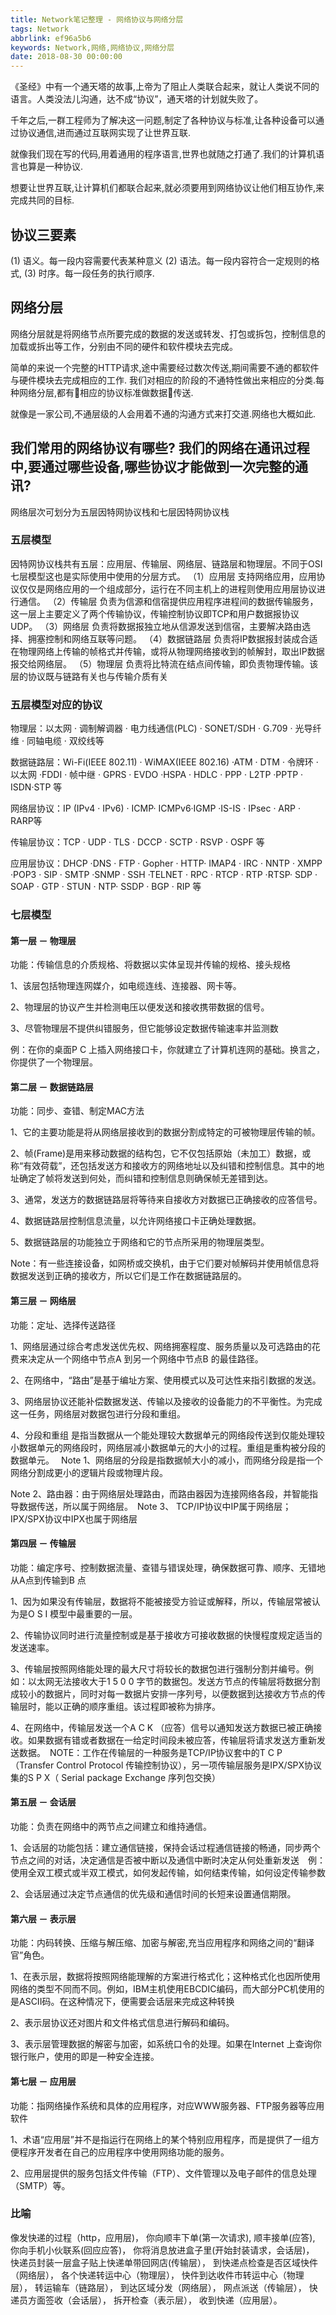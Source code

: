 ```yaml
---
title: Network笔记整理 - 网络协议与网络分层
tags: Network
abbrlink: ef96a5b6
keywords: Network,网络,网络协议,网络分层
date: 2018-08-30 00:00:00
---
```

《圣经》中有一个通天塔的故事,上帝为了阻止人类联合起来，就让人类说不同的语言。人类没法儿沟通，达不成“协议”，通天塔的计划就失败了。

千年之后,一群工程师为了解决这一问题,制定了各种协议与标准,让各种设备可以通过协议通信,进而通过互联网实现了让世界互联.

就像我们现在写的代码,用着通用的程序语言,世界也就随之打通了.我们的计算机语言也算是一种协议.

想要让世界互联,让计算机们都联合起来,就必须要用到网络协议让他们相互协作,来完成共同的目标.

## 协议三要素

(1) 语义。每一段内容需要代表某种意义
(2) 语法。每一段内容符合一定规则的格式,
(3) 时序。每一段任务的执行顺序.

## 网络分层

网络分层就是将网络节点所要完成的数据的发送或转发、打包或拆包，控制信息的加载或拆出等工作，分别由不同的硬件和软件模块去完成。

简单的来说一个完整的HTTP请求,途中需要经过数次传送,期间需要不通的都软件与硬件模块去完成相应的工作.
我们对相应的阶段的不通特性做出来相应的分类.每种网络分层,都有相应的协议标准做数据传送.

就像是一家公司,不通层级的人会用着不通的沟通方式来打交道.网络也大概如此.


## 我们常用的网络协议有哪些? 我们的网络在通讯过程中,要通过哪些设备,哪些协议才能做到一次完整的通讯?

网络层次可划分为五层因特网协议栈和七层因特网协议栈

### 五层模型

因特网协议栈共有五层：应用层、传输层、网络层、链路层和物理层。不同于OSI七层模型这也是实际使用中使用的分层方式。 
（1）应用层
支持网络应用，应用协议仅仅是网络应用的一个组成部分，运行在不同主机上的进程则使用应用层协议进行通信。
（2）传输层
负责为信源和信宿提供应用程序进程间的数据传输服务，这一层上主要定义了两个传输协议，传输控制协议即TCP和用户数据报协议UDP。
（3）网络层
负责将数据报独立地从信源发送到信宿，主要解决路由选择、拥塞控制和网络互联等问题。
（4）数据链路层
负责将IP数据报封装成合适在物理网络上传输的帧格式并传输，或将从物理网络接收到的帧解封，取出IP数据报交给网络层。
（5）物理层
负责将比特流在结点间传输，即负责物理传输。该层的协议既与链路有关也与传输介质有关

### 五层模型对应的协议

物理层：以太网 · 调制解调器 · 电力线通信(PLC) · SONET/SDH · G.709 · 光导纤维 · 同轴电缆 · 双绞线等

数据链路层：Wi-Fi(IEEE 802.11) · WiMAX(IEEE 802.16) ·ATM · DTM · 令牌环 · 以太网 ·FDDI · 帧中继 · GPRS · EVDO ·HSPA · HDLC · PPP · L2TP ·PPTP · ISDN·STP 等

网络层协议：IP (IPv4 · IPv6) · ICMP· ICMPv6·IGMP ·IS-IS · IPsec · ARP · RARP等

传输层协议：TCP · UDP · TLS · DCCP · SCTP · RSVP · OSPF 等

应用层协议：DHCP ·DNS · FTP · Gopher · HTTP· IMAP4 · IRC · NNTP · XMPP ·POP3 · SIP · SMTP ·SNMP · SSH ·TELNET · RPC · RTCP · RTP ·RTSP· SDP · SOAP · GTP · STUN · NTP· SSDP · BGP · RIP 等



### 七层模型
#### 第一层 － 物理层

功能：传输信息的介质规格、将数据以实体呈现并传输的规格、接头规格　

1、该层包括物理连网媒介，如电缆连线、连接器、网卡等。　

2、物理层的协议产生并检测电压以便发送和接收携带数据的信号。　

3、尽管物理层不提供纠错服务，但它能够设定数据传输速率并监测数　

例：在你的桌面P C 上插入网络接口卡，你就建立了计算机连网的基础。换言之，你提供了一个物理层。
#### 第二层 － 数据链路层
功能：同步、查错、制定MAC方法　

1、它的主要功能是将从网络层接收到的数据分割成特定的可被物理层传输的帧。　

2、帧(Frame)是用来移动数据的结构包，它不仅包括原始（未加工）数据，或称“有效荷载”，还包括发送方和接收方的网络地址以及纠错和控制信息。其中的地址确定了帧将发送到何处，而纠错和控制信息则确保帧无差错到达。　

3、通常，发送方的数据链路层将等待来自接收方对数据已正确接收的应答信号。　

4、数据链路层控制信息流量，以允许网络接口卡正确处理数据。　

5、数据链路层的功能独立于网络和它的节点所采用的物理层类型。　

Note：有一些连接设备，如网桥或交换机，由于它们要对帧解码并使用帧信息将数据发送到正确的接收方，所以它们是工作在数据链路层的。

#### 第三层 － 网络层
功能：定址、选择传送路径　

1、网络层通过综合考虑发送优先权、网络拥塞程度、服务质量以及可选路由的花费来决定从一个网络中节点A 到另一个网络中节点B 的最佳路径。　

2、在网络中，“路由”是基于编址方案、使用模式以及可达性来指引数据的发送。　

3、网络层协议还能补偿数据发送、传输以及接收的设备能力的不平衡性。为完成这一任务，网络层对数据包进行分段和重组。　

4、分段和重组 是指当数据从一个能处理较大数据单元的网络段传送到仅能处理较小数据单元的网络段时，网络层减小数据单元的大小的过程。重组是重构被分段的数据单元。　
Note 1、网络层的分段是指数据帧大小的减小，而网络分段是指一个网络分割成更小的逻辑片段或物理片段。　

Note 2、路由器：由于网络层处理路由，而路由器因为连接网络各段，并智能指导数据传送，所以属于网络层。　Note 3、 TCP/IP协议中IP属于网络层；IPX/SPX协议中IPX也属于网络层

#### 第四层 － 传输层
功能：编定序号、控制数据流量、查错与错误处理，确保数据可靠、顺序、无错地从A点到传输到B 点　

1、因为如果没有传输层，数据将不能被接受方验证或解释，所以，传输层常被认为是O S I 模型中最重要的一层。　

2、传输协议同时进行流量控制或是基于接收方可接收数据的快慢程度规定适当的发送速率。　

3、传输层按照网络能处理的最大尺寸将较长的数据包进行强制分割并编号。例如：以太网无法接收大于1 5 0 0 字节的数据包。发送方节点的传输层将数据分割成较小的数据片，同时对每一数据片安排一序列号，以便数据到达接收方节点的传输层时，能以正确的顺序重组。该过程即被称为排序。　

4、在网络中，传输层发送一个A C K （应答）信号以通知发送方数据已被正确接收。如果数据有错或者数据在一给定时间段未被应答，传输层将请求发送方重新发送数据。　NOTE：工作在传输层的一种服务是TCP/IP协议套中的T C P（Transfer Control Protocol 传输控制协议），另一项传输层服务是IPX/SPX协议集的S P X（ Serial package Exchange 序列包交换）

#### 第五层 － 会话层
功能：负责在网络中的两节点之间建立和维持通信。　

1、会话层的功能包括：建立通信链接，保持会话过程通信链接的畅通，同步两个节点之间的对话，决定通信是否被中断以及通信中断时决定从何处重新发送　例：使用全双工模式或半双工模式，如何发起传输，如何结束传输，如何设定传输参数　

2、会话层通过决定节点通信的优先级和通信时间的长短来设置通信期限。

#### 第六层 － 表示层
功能：内码转换、压缩与解压缩、加密与解密,充当应用程序和网络之间的“翻译官”角色。

1、在表示层，数据将按照网络能理解的方案进行格式化；这种格式化也因所使用网络的类型不同而不同。例如，IBM主机使用EBCDIC编码，而大部分PC机使用的是ASCII码。在这种情况下，便需要会话层来完成这种转换　

2、表示层协议还对图片和文件格式信息进行解码和编码。　

3、表示层管理数据的解密与加密，如系统口令的处理。如果在Internet 上查询你银行账户，使用的即是一种安全连接。 

#### 第七层 － 应用层
功能：指网络操作系统和具体的应用程序，对应WWW服务器、FTP服务器等应用软件　

1、术语“应用层”并不是指运行在网络上的某个特别应用程序，而是提供了一组方便程序开发者在自己的应用程序中使用网络功能的服务。　

2、应用层提供的服务包括文件传输（FTP）、文件管理以及电子邮件的信息处理（SMTP）等。


### 比喻

像发快递的过程（http，应用层)，
你向顺丰下单(第一次请求),
顺丰接单(应答),
你向手机小伙联系(回应应答)，
你将消息放进盒子里(开始封装请求，会话层)，
快递员封装一层盒子贴上快递单带回网店(传输层），
到快递点检查是否区域快件（网络层），
各个快递转运中心（物理层），
快件到达收件市转运中心（物理层），
转运输车（链路层），
到达区域分发（网络层），
网点派送（传输层），
快递员方面签收（会话层），
拆开检查（表示层），
收到快递（应用层）。